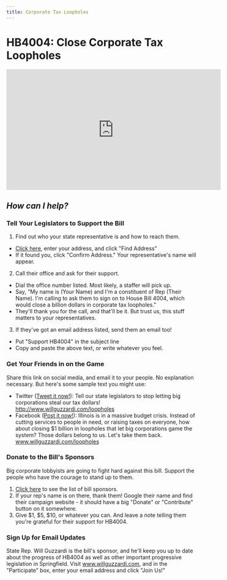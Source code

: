 ```yaml
---
title: Corporate Tax Loopholes
---
```


# HB4004: Close Corporate Tax Loopholes

<iframe width="560" height="315" src="https://www.youtube.com/embed/hx-V069fl7E" frameborder="0" allowfullscreen></iframe>

## _How can I help?_

### Tell Your Legislators to Support the Bill
1. Find out who your state representative is and how to reach them.
 * [Click here](http://www.elections.il.gov/districtlocator/addressfinder.aspx), enter your address, and click "Find Address"
 * If it found you, click "Confirm Address." Your representative's name will appear.
2. Call their office and ask for their support.
 * Dial the office number listed. Most likely, a staffer will pick up.
 * Say, "My name is (Your Name) and I'm a constituent of Rep (Their Name). I'm calling to ask them to sign on to House Bill 4004, which would close a billion dollars in corporate tax loopholes."
 * They'll thank you for the call, and that'll be it. But trust us, this stuff matters to your representatives.
3. If they've got an email address listed, send them an email too!
 * Put "Support HB4004" in the subject line
 * Copy and paste the above text, or write whatever you feel.


### Get Your Friends in on the Game
Share this link on social media, and email it to your people. No explanation necessary. But here's some sample text you might use:

* Twitter (<a href="https://twitter.com/intent/tweet?text=Tell%20our%20state%20legislators%20to%20stop%20letting%20big%20corporations%20steal%20our%20tax%20dollars!&url=http://www.willguzzardi.com/loopholes" target="_blank">Tweet it now!</a>): Tell our state legislators to stop letting big corporations steal our tax dollars! http://www.willguzzardi.com/loopholes
* Facebook ([Post it now!](http://facebook.com/sharer.php?u=http://www.willguzzardi.com/loopholes&t=Illinois%20is%20in%20a%20massive%20budget%20crisis.%20Instead%20of%20cutting%20services%20to%20people%20in%20need%2C%20or%20raising%20taxes%20on%20everyone%2C%20how%20about%20closing%20%241%20billion%20in%20loopholes%20that%20let%20big%20corporations%20game%20the%20system%3F%20Those%20dollars%20belong%20to%20us.%20Let%27s%20take%20them%20back.)): Illinois is in a massive budget crisis. Instead of cutting services to people in need, or raising taxes on everyone, how about closing $1 billion in loopholes that let big corporations game the system? Those dollars belong to us. Let's take them back. www.willguzzardi.com/loopholes


### Donate to the Bill's Sponsors
Big corporate lobbyists are going to fight hard against this bill. Support the people who have the courage to stand up to them.

1. [Click here](http://ilga.gov/legislation/billstatus.asp?DocNum=4004&GAID=14&GA=100&DocTypeID=HB&LegID=106319&SessionID=91) to see the list of bill sponsors.
2. If your rep's name is on there, thank them! Google their name and find their campaign website - it should have a big "Donate" or "Contribute" button on it somewhere.
3. Give $1, $5, $10, or whatever you can. And leave a note telling them you're grateful for their support for HB4004.


### Sign Up for Email Updates
State Rep. Will Guzzardi is the bill's sponsor, and he'll keep you up to date about the progress of HB4004 as well as other important progressive legislation in Springfield. Visit www.willguzzardi.com, and in the "Participate" box, enter your email address and click "Join Us!"
